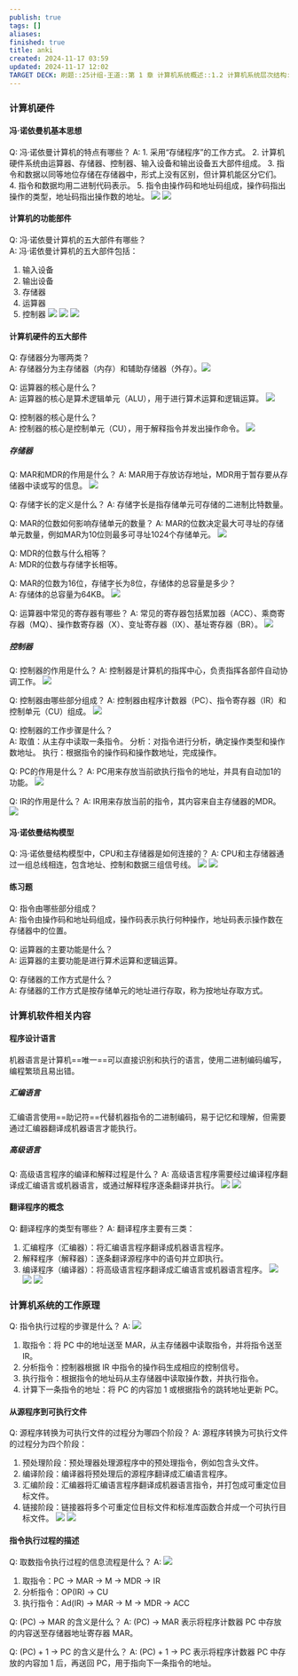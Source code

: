 ```yaml
---
publish: true
tags: []
aliases: 
finished: true
title: anki
created: 2024-11-17 03:59
updated: 2024-11-17 12:02
TARGET DECK: 刷题::25计组-王道::第 1 章 计算机系统概述::1.2 计算机系统层次结构::anki
---
```

### 计算机硬件

#### 冯·诺依曼机基本思想

Q: 冯·诺依曼计算机的特点有哪些？
A: 1. 采用“存储程序”的工作方式。
2. 计算机硬件系统由运算器、存储器、控制器、输入设备和输出设备五大部件组成。
3. 指令和数据以同等地位存储在存储器中，形式上没有区别，但计算机能区分它们。
4. 指令和数据均用二进制代码表示。
5. 指令由操作码和地址码组成，操作码指出操作的类型，地址码指出操作数的地址。
![](https://img.hwenyi.live/202407212017231.webp)
![](https://img.hwenyi.live/202407220123662.webp)
<!--ID: 1721569780996-->

#### 计算机的功能部件

Q: 冯·诺依曼计算机的五大部件有哪些？  
A: 冯·诺依曼计算机的五大部件包括：
1. 输入设备
2. 输出设备
3. 存储器
4. 运算器
5. 控制器
![](https://img.hwenyi.live/202407212017231.webp)
![](https://img.hwenyi.live/202407202311696.webp)
![](https://img.hwenyi.live/202407220123662.webp)
<!--ID: 1721569781001-->

#### 计算机硬件的五大部件

Q: 存储器分为哪两类？  
A: 存储器分为主存储器（内存）和辅助存储器（外存）。![](https://img.hwenyi.live/202407220123662.webp)
<!--ID: 1721569781005-->

Q: 运算器的核心是什么？  
A: 运算器的核心是算术逻辑单元（ALU），用于进行算术运算和逻辑运算。
![](https://img.hwenyi.live/202407220123662.webp)
<!--ID: 1721569781009-->

Q: 控制器的核心是什么？  
A: 控制器的核心是控制单元（CU），用于解释指令并发出操作命令。
![](https://img.hwenyi.live/202407220123662.webp)
<!--ID: 1721569781013-->

##### 存储器

Q: MAR和MDR的作用是什么？
A: MAR用于存放访存地址，MDR用于暂存要从存储器中读或写的信息。
![](https://img.hwenyi.live/202407202311703.webp)
<!--ID: 1721569781018-->

Q: 存储字长的定义是什么？
A: 存储字长是指存储单元可存储的二进制比特数量。
<!--ID: 1721569781022-->

Q: MAR的位数如何影响存储单元的数量？
A: MAR的位数决定最大可寻址的存储单元数量，例如MAR为10位则最多可寻址1024个存储单元。
![](https://img.hwenyi.live/202407202311704.webp)
<!--ID: 1721569781028-->

Q: MDR的位数与什么相等？  
A: MDR的位数与存储字长相等。
<!--ID: 1721569781035-->

Q: MAR的位数为16位，存储字长为8位，存储体的总容量是多少？  
A: 存储体的总容量为64KB。
![](https://img.hwenyi.live/202407212108682.webp)
<!--ID: 1721569781041-->

Q: 运算器中常见的寄存器有哪些？
A: 常见的寄存器包括累加器（ACC）、乘商寄存器（MQ）、操作数寄存器（X）、变址寄存器（IX）、基址寄存器（BR）。
![](https://img.hwenyi.live/202407202311706.webp)
<!--ID: 1721569781047-->

##### 控制器

Q: 控制器的作用是什么？
A: 控制器是计算机的指挥中心，负责指挥各部件自动协调工作。
![](https://img.hwenyi.live/202407202311707.webp)
<!--ID: 1721569781051-->

Q: 控制器由哪些部分组成？
A: 控制器由程序计数器（PC）、指令寄存器（IR）和控制单元（CU）组成。
![](https://img.hwenyi.live/202407202311707.webp)
<!--ID: 1721569781056-->

Q: 控制器的工作步骤是什么？  
A: 取值：从主存中读取一条指令。
分析：对指令进行分析，确定操作类型和操作数地址。
执行：根据指令的操作码和操作数地址，完成操作。
<!--ID: 1721570333441-->

Q: PC的作用是什么？
A: PC用来存放当前欲执行指令的地址，并具有自动加1的功能。
![](https://img.hwenyi.live/202407202311707.webp)
<!--ID: 1721569781060-->

Q: IR的作用是什么？
A: IR用来存放当前的指令，其内容来自主存储器的MDR。
![](https://img.hwenyi.live/202407202311707.webp)
<!--ID: 1721569781064-->

#### 冯·诺依曼结构模型

Q: 冯·诺依曼结构模型中，CPU和主存储器是如何连接的？
A: CPU和主存储器通过一组总线相连，包含地址、控制和数据三组信号线。
![](https://img.hwenyi.live/202407212017231.webp)
![](https://img.hwenyi.live/202407220123662.webp)
<!--ID: 1721569781068-->

#### 练习题

Q: 指令由哪些部分组成？  
A: 指令由操作码和地址码组成，操作码表示执行何种操作，地址码表示操作数在存储器中的位置。
<!--ID: 1721569781072-->

Q: 运算器的主要功能是什么？  
A: 运算器的主要功能是进行算术运算和逻辑运算。
<!--ID: 1721569781076-->

Q: 存储器的工作方式是什么？  
A: 存储器的工作方式是按存储单元的地址进行存取，称为按地址存取方式。
<!--ID: 1721569781080-->

### 计算机软件相关内容

#### 程序设计语言

机器语言是计算机==唯一==可以直接识别和执行的语言，使用二进制编码编写，编程繁琐且易出错。
<!--ID: 1721569780987-->

##### 汇编语言

 汇编语言使用==助记符==代替机器指令的二进制编码，易于记忆和理解，但需要通过汇编器翻译成机器语言才能执行。
<!--ID: 1721569780991-->

##### 高级语言

Q: 高级语言程序的编译和解释过程是什么？
A: 高级语言程序需要经过编译程序翻译成汇编语言或机器语言，或通过解释程序逐条翻译并执行。
![](https://img.hwenyi.live/202407212043584.webp)
![](https://img.hwenyi.live/202407212044141.webp)
<!--ID: 1721569781084-->

#### 翻译程序的概念

Q: 翻译程序的类型有哪些？
A: 翻译程序主要有三类：
1. 汇编程序（汇编器）：将汇编语言程序翻译成机器语言程序。
2. 解释程序（解释器）：逐条翻译源程序中的语句并立即执行。
3. 编译程序（编译器）：将高级语言程序翻译成汇编语言或机器语言程序。
![](https://img.hwenyi.live/202407212043584.webp)
![](https://img.hwenyi.live/202407212044141.webp)
![](https://img.hwenyi.live/202407220127331.webp)
<!--ID: 1721569781089-->

### 计算机系统的工作原理

Q: 指令执行过程的步骤是什么？
A: ![](https://img.hwenyi.live/202407212054212.webp)
1. 取指令：将 PC 中的地址送至 MAR，从主存储器中读取指令，并将指令送至 IR。
2. 分析指令：控制器根据 IR 中指令的操作码生成相应的控制信号。
3. 执行指令：根据指令的地址码从主存储器中读取操作数，并执行指令。
4. 计算下一条指令的地址：将 PC 的内容加 1 或根据指令的跳转地址更新 PC。
<!--ID: 1721569781094-->

#### 从源程序到可执行文件

Q: 源程序转换为可执行文件的过程分为哪四个阶段？
A: 源程序转换为可执行文件的过程分为四个阶段：
1. 预处理阶段：预处理器处理源程序中的预处理指令，例如包含头文件。
2. 编译阶段：编译器将预处理后的源程序翻译成汇编语言程序。
3. 汇编阶段：汇编器将汇编语言程序翻译成机器语言指令，并打包成可重定位目标文件。
4. 链接阶段：链接器将多个可重定位目标文件和标准库函数合并成一个可执行目标文件。
![](https://img.hwenyi.live/202407212055728.webp)
![](https://img.hwenyi.live/202407220127331.webp)
<!--ID: 1721569781098-->

#### 指令执行过程的描述

Q: 取数指令执行过程的信息流程是什么？
A: ![](https://img.hwenyi.live/202407212054001.webp)
1. 取指令：PC -> MAR -> M -> MDR -> IR
2. 分析指令：OP(IR) -> CU
3. 执行指令：Ad(IR) -> MAR -> M -> MDR -> ACC
<!--ID: 1721569781103-->

Q: (PC) -> MAR 的含义是什么？
A: (PC) -> MAR 表示将程序计数器 PC 中存放的内容送至存储器地址寄存器 MAR。
<!--ID: 1721569781107-->

Q: (PC) + 1 -> PC 的含义是什么？
A: (PC) + 1 -> PC 表示将程序计数器 PC 中存放的内容加 1 后，再送回 PC，用于指向下一条指令的地址。
<!--ID: 1721569781111-->

